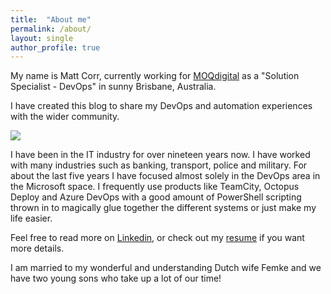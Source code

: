 ```yaml
---
title:  "About me"
permalink: /about/ 
layout: single
author_profile: true
---
```


My name is Matt Corr, currently working for [MOQdigital](https://www.moqdigital.com.au) as a "Solution Specialist - DevOps" in sunny Brisbane, Australia.

I have created this blog to share my DevOps and automation experiences with the wider community. 

![](https://blog-ii-images.s3-ap-southeast-2.amazonaws.com/general/mcorr_med-01.jpg)

I have been in the IT industry for over nineteen years now. I have worked with many industries such as banking, transport, police and military. For about the last five years I have focused almost solely in the DevOps area in the Microsoft space. I frequently use products like TeamCity, Octopus Deploy and Azure DevOps with a good amount of PowerShell scripting thrown in to magically glue together the different systems or just make my life easier.

Feel free to read more on [Linkedin](http://au.linkedin.com/in/mattcorr/), or check out my [resume](https://github.com/mattcorr/resume/blob/master/matt-corr-resume.md) if you want more details.

I am married to my wonderful and understanding Dutch wife Femke and we have two young sons who take up a lot of our time!




